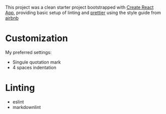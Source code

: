 This project was a clean starter project bootstrapped with [Create React App](https://github.com/facebookincubator/create-react-app), providing basic setup of linting and [prettier](https://github.com/prettier/prettier) using the style guide from [airbnb](https://github.com/airbnb/javascript)

# Customization

My preferred settings:
- Singule quotation mark
- 4 spaces indentation

# Linting
- eslint
- markdownlint

